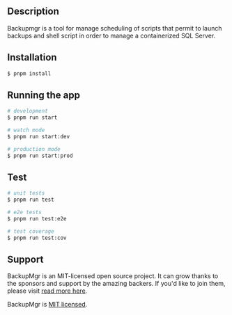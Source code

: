## Description

Backupmgr is a tool for manage scheduling of scripts that permit to launch backups and shell script in order to manage a containerized SQL Server.

## Installation

```bash
$ pnpm install
```

## Running the app

```bash
# development
$ pnpm run start

# watch mode
$ pnpm run start:dev

# production mode
$ pnpm run start:prod
```

## Test

```bash
# unit tests
$ pnpm run test

# e2e tests
$ pnpm run test:e2e

# test coverage
$ pnpm run test:cov
```

## Support

BackupMgr is an MIT-licensed open source project. It can grow thanks to the sponsors and support by the amazing backers. If you'd like to join them, please visit [read more here](https://github.com/dg14/backupmgr).


BackupMgr is [MIT licensed](LICENSE).
